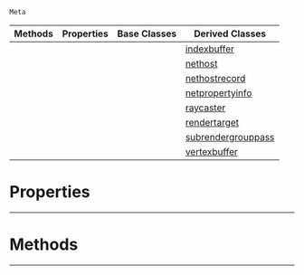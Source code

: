  `Meta`

|Methods|Properties|Base Classes|Derived Classes|
|---|---|---|---|
| | | |[indexbuffer](https://plasmaengine.github.io/PlasmaDocs/Plasma1/C++/code_reference/class_reference/indexbuffer.md)|
| | | |[nethost](https://plasmaengine.github.io/PlasmaDocs/Plasma1/C++/code_reference/class_reference/nethost.md)|
| | | |[nethostrecord](https://plasmaengine.github.io/PlasmaDocs/Plasma1/C++/code_reference/class_reference/nethostrecord.md)|
| | | |[netpropertyinfo](https://plasmaengine.github.io/PlasmaDocs/Plasma1/C++/code_reference/class_reference/netpropertyinfo.md)|
| | | |[raycaster](https://plasmaengine.github.io/PlasmaDocs/Plasma1/C++/code_reference/class_reference/raycaster.md)|
| | | |[rendertarget](https://plasmaengine.github.io/PlasmaDocs/Plasma1/C++/code_reference/class_reference/rendertarget.md)|
| | | |[subrendergrouppass](https://plasmaengine.github.io/PlasmaDocs/Plasma1/C++/code_reference/class_reference/subrendergrouppass.md)|
| | | |[vertexbuffer](https://plasmaengine.github.io/PlasmaDocs/Plasma1/C++/code_reference/class_reference/vertexbuffer.md)|


 #  Properties


---  
 #  Methods


---  
 

 